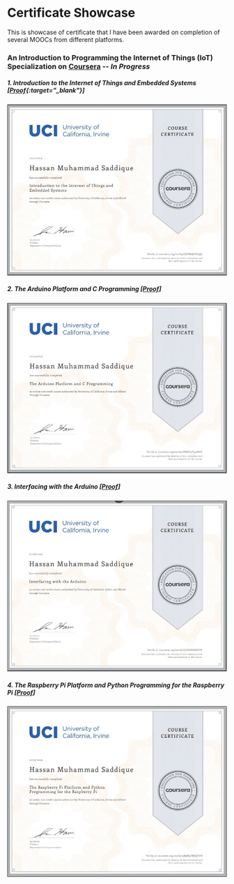 # Certificate Showcase
This is showcase of certificate that I have been awarded on completion of several MOOCs from different platforms.


### An Introduction to Programming the Internet of Things (IoT) Specialization on [Coursera](https://www.coursera.org/specializations/iot) -- *In Progress*

##### 1. Introduction to the Internet of Things and Embedded Systems [[Proof](https://www.coursera.org/account/accomplishments/records/GJUBRQAKF5Q7){:target="_blank"}]

![alt text](https://github.com/hassanms/certificate-showcase/blob/master/iot-specialization/c1-iot-spz.JPG "Course 1 IoT Specialization")

##### 2. The Arduino Platform and C Programming [[Proof](https://www.coursera.org/account/accomplishments/records/SNMU9T546M7R)]

![alt text](https://github.com/hassanms/certificate-showcase/blob/master/iot-specialization/c2-iot-spz.JPG "Course 1 IoT Specialization")

##### 3. Interfacing with the Arduino [[Proof](https://www.coursera.org/account/accomplishments/records/CJUHJXXSDZVJ)]

![alt text](https://github.com/hassanms/certificate-showcase/blob/master/iot-specialization/c3-iot-spz.JPG "Course 1 IoT Specialization")

##### 4. The Raspberry Pi Platform and Python Programming for the Raspberry Pi [[Proof](https://www.coursera.org/account/accomplishments/records/58QH5UBEQYUH)]

![alt text](https://github.com/hassanms/certificate-showcase/blob/master/iot-specialization/c4-iot-spz.JPG "Course 1 IoT Specialization")
